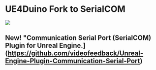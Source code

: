 # UE4Duino Fork to SerialCOM

[![](https://raw.githubusercontent.com/videofeedback/Unreal-Engine-Plugin-Communication-Serial-Port/main/SerialCOM/images/serial_com_fork_02.png)](https://github.com/videofeedback/Unreal-Engine-Plugin-Communication-Serial-Port/)


## New! "Communication Serial Port (SerialCOM) Plugin for Unreal Engine.](https://github.com/videofeedback/Unreal-Engine-Plugin-Communication-Serial-Port)

